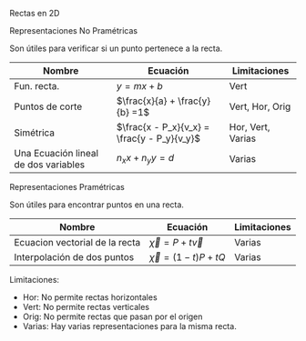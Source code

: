 Rectas en 2D

Representaciones No Pramétricas

Son útiles para verificar si un punto pertenece a la recta.

| Nombre | Ecuación | Limitaciones |
|---------|----------|-------|
| Fun. recta.| $y=mx+b$ | Vert |
| Puntos de corte | $\frac{x}{a} + \frac{y}{b} =1$ | Vert, Hor, Orig|
|Simétrica | $\frac{x - P_x}{v_x} = \frac{y - P_y}{v_y}$| Hor, Vert, Varias|
| Una Ecuación lineal de dos variables | $n_x x + n_y y  = d$ | Varias |



Representaciones Pramétricas

Son útiles para encontrar puntos en una recta.

| Nombre | Ecuación | Limitaciones |
|---------|----------|-------|
|Ecuacion vectorial de la recta| $\vec{\chi}=P + t\vec{v}$| Varias|
| Interpolación de dos puntos|$\vec{\chi}=(1-t)P + tQ$ | Varias|


Limitaciones:
* Hor: No permite rectas horizontales
* Vert: No permite rectas verticales
* Orig: No permite rectas que pasan por el origen
* Varias: Hay varias representaciones para la misma recta.









